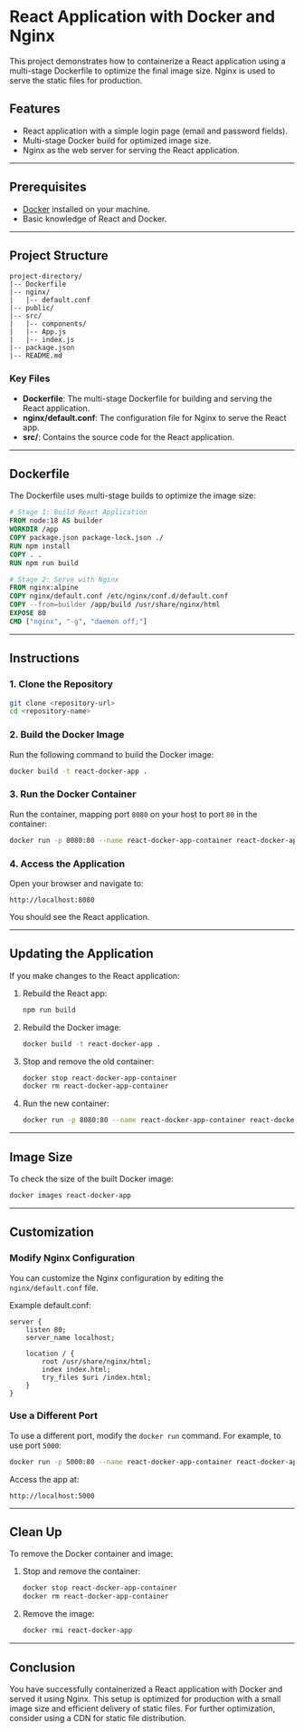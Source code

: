 # React Application with Docker and Nginx

This project demonstrates how to containerize a React application using a multi-stage Dockerfile to optimize the final image size. Nginx is used to serve the static files for production.

## Features
- React application with a simple login page (email and password fields).
- Multi-stage Docker build for optimized image size.
- Nginx as the web server for serving the React application.

---

## Prerequisites
- [Docker](https://docs.docker.com/get-docker/) installed on your machine.
- Basic knowledge of React and Docker.

---

## Project Structure
```
project-directory/
|-- Dockerfile
|-- nginx/
|   |-- default.conf
|-- public/
|-- src/
|   |-- components/
|   |-- App.js
|   |-- index.js
|-- package.json
|-- README.md
```

### Key Files
- **Dockerfile**: The multi-stage Dockerfile for building and serving the React application.
- **nginx/default.conf**: The configuration file for Nginx to serve the React app.
- **src/**: Contains the source code for the React application.

---

## Dockerfile
The Dockerfile uses multi-stage builds to optimize the image size:

```Dockerfile
# Stage 1: Build React Application
FROM node:18 AS builder
WORKDIR /app
COPY package.json package-lock.json ./
RUN npm install
COPY . .
RUN npm run build

# Stage 2: Serve with Nginx
FROM nginx:alpine
COPY nginx/default.conf /etc/nginx/conf.d/default.conf
COPY --from=builder /app/build /usr/share/nginx/html
EXPOSE 80
CMD ["nginx", "-g", "daemon off;"]
```

---

## Instructions

### 1. Clone the Repository
```bash
git clone <repository-url>
cd <repository-name>
```

### 2. Build the Docker Image
Run the following command to build the Docker image:
```bash
docker build -t react-docker-app .
```

### 3. Run the Docker Container
Run the container, mapping port `8080` on your host to port `80` in the container:
```bash
docker run -p 8080:80 --name react-docker-app-container react-docker-app
```

### 4. Access the Application
Open your browser and navigate to:
```
http://localhost:8080
```
You should see the React application.

---

## Updating the Application
If you make changes to the React application:
1. Rebuild the React app:
   ```bash
   npm run build
   ```
2. Rebuild the Docker image:
   ```bash
   docker build -t react-docker-app .
   ```
3. Stop and remove the old container:
   ```bash
   docker stop react-docker-app-container
   docker rm react-docker-app-container
   ```
4. Run the new container:
   ```bash
   docker run -p 8080:80 --name react-docker-app-container react-docker-app
   ```

---

## Image Size
To check the size of the built Docker image:
```bash
docker images react-docker-app
```

---

## Customization
### Modify Nginx Configuration
You can customize the Nginx configuration by editing the `nginx/default.conf` file.

Example default.conf:
```nginx
server {
    listen 80;
    server_name localhost;

    location / {
        root /usr/share/nginx/html;
        index index.html;
        try_files $uri /index.html;
    }
}
```

### Use a Different Port
To use a different port, modify the `docker run` command. For example, to use port `5000`:
```bash
docker run -p 5000:80 --name react-docker-app-container react-docker-app
```
Access the app at:
```
http://localhost:5000
```

---

## Clean Up
To remove the Docker container and image:
1. Stop and remove the container:
   ```bash
   docker stop react-docker-app-container
   docker rm react-docker-app-container
   ```
2. Remove the image:
   ```bash
   docker rmi react-docker-app
   ```

---

## Conclusion
You have successfully containerized a React application with Docker and served it using Nginx. This setup is optimized for production with a small image size and efficient delivery of static files. For further optimization, consider using a CDN for static file distribution.


